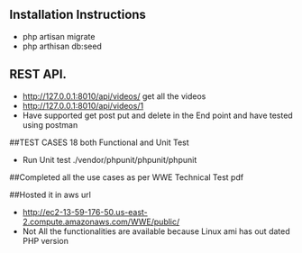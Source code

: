 

## Installation Instructions



- php artisan migrate
- php arthisan db:seed


## REST API. 
 - http://127.0.0.1:8010/api/videos/ get all the videos
 - http://127.0.0.1:8010/api/videos/1
 - Have supported get post put and delete in the End point and have tested using postman

##TEST CASES 18 both Functional and Unit Test
 - Run Unit test  ./vendor/phpunit/phpunit/phpunit

##Completed all the use cases as per WWE Technical Test pdf

##Hosted it in aws url
 - http://ec2-13-59-176-50.us-east-2.compute.amazonaws.com/WWE/public/
 - Not All the functionalities are available because Linux ami has out dated PHP version
